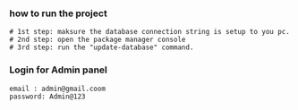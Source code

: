 ### how to run the project 
    # 1st step: maksure the database connection string is setup to you pc.
    # 2nd step: open the package manager console
    # 3rd step: run the "update-database" command.


### Login for Admin panel
    email : admin@gmail.coom
    password: Admin@123